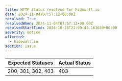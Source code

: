```yaml
---
title: HTTP Status resolved for hidewall.io
date: 2024-11-04T07:57:12+00:00Z
resolved: True
resolvedWhen: 2024-11-04T07:57:12+00:00Z
resolvedStartTime: 2024-10-25T21:09:43.161639+00:00
severity: notice
affected:
  - hidewall.io
section: issue
---
```


| Expected Statuses | Actual Status  |
|-------------------|----------------|
| 200, 301, 302, 403 | 403 |
